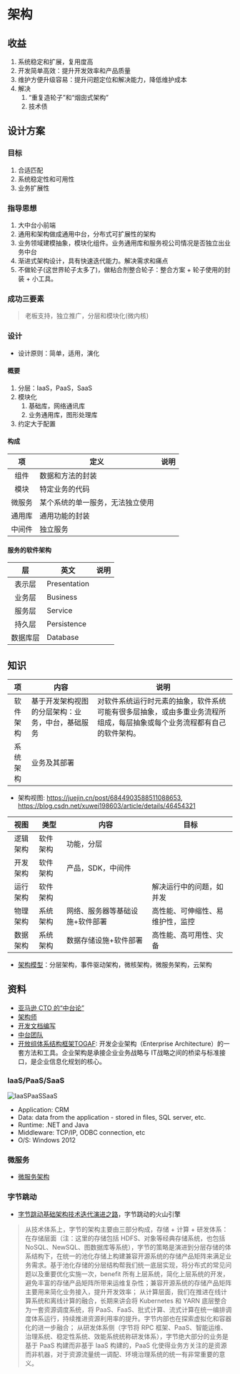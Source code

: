 # 架构

## 收益
1. 系统稳定和扩展，复用度高
1. 开发简单高效：提升开发效率和产品质量
1. 维护方便升级容易：提升问题定位和解决能力，降低维护成本
1. 解决
    1. “重复造轮子”和“烟囱式架构”
    1. 技术债

## 设计方案
### 目标
1. 合适匹配
1. 系统稳定性和可用性
1. 业务扩展性

### 指导思想
1. 大中台小前端
1. 通用和架构做成通用中台，分布式可扩展性的架构
1. 业务领域建模抽象，模块化组件。业务通用库和服务视公司情况是否独立出业务中台
1. 渐进式架构设计，具有快速迭代能力。解决需求和痛点
1. 不做轮子(这世界轮子太多了)，做粘合剂整合轮子：整合方案 + 轮子使用的封装 + 小工具。

### 成功三要素
> 老板支持，独立推广，分层和模块化(微内核)

### 设计
* 设计原则：简单，适用，演化

#### 概要
  1. 分层：IaaS，PaaS，SaaS
  1. 模块化
      1. 基础库，网络通讯库
      1. 业务通用库，图形处理库
  1. 约定大于配置

#### 构成
| 项 | 定义 | 说明 |
| :-: | - | - |
| 组件 | 数据和方法的封装 |  |
| 模块 | 特定业务的代码 |  |
| 微服务 | 某个系统的单一服务，无法独立使用 |  |
| 通用库 | 通用功能的封装 |  |
| 中间件 | 独立服务 |  |

#### 服务的软件架构
| 层 | 英文 | 说明 |
| :-: | - | - |
| 表示层 | Presentation |  |
| 业务层 | Business |  |
| 服务层 | Service |  |
| 持久层 | Persistence |  |
| 数据库层 | Database |  |

## 知识
| 项 | 内容 | 说明 |
| :-: | - | - |
| 软件架构 | 基于开发架构视图的分层架构：业务，中台，基础服务 | 对软件系统运行时元素的抽象，软件系统可能有很多层抽象，或由多重业务流程所组成，每层抽象或每个业务流程都有自己的软件架构。 |
| 系统架构 | 业务及其部署 |  |

* 架构视图: https://juejin.cn/post/6844903588511088653, https://blog.csdn.net/xuwei198603/article/details/46454321

| 视图 | 类型 | 内容 | 目标 |
| :-: | - | - | - |
| 逻辑架构 | 软件架构 | 功能，分层 |  |
| 开发架构 | 软件架构 | 产品，SDK，中间件 |  |
| 运行架构 | 软件架构 |  | 解决运行中的问题，如并发 |
| 物理架构 | 系统架构 | 网络、服务器等基础设施+软件部署 | 高性能、可伸缩性、易维护性，监控 |
| 数据架构 | 系统架构 | 数据存储设施+软件部署 | 高性能、高可用性、灾备 |

* [架构模型](http://www.ruanyifeng.com/blog/2016/09/software-architecture.html)：分层架构，事件驱动架构，微核架构，微服务架构，云架构

## 资料
* [亚马逊 CTO 的“中台论”](https://www.infoq.cn/article/SgOOkOhsQBcdkDDEIASg)
* [架构师](https://rd.wangyaqi.cn/#/hire/material/architect)
* [开发文档编写](https://tech.wangyaqi.cn/#/doc/dev)
* [中台团队](https://rd.wangyaqi.cn/#/hire/material/zt)
* [开放组体系结构框架TOGAF](https://zhuanlan.zhihu.com/p/47939015): 开发企业架构（Enterprise Architecture）的一套方法和工具。企业架构是承接企业业务战略与 IT战略之间的桥梁与标准接口，是企业信息化规划的核心。

### IaaS/PaaS/SaaS
![IaaSPaaSSaaS](https://pic4.zhimg.com/80/v2-1a82f8a4997b0ba53d801639d4c6706e_hd.jpg)
* Application: CRM
* Data: data from the application - stored in files, SQL server, etc.
* Runtime: .NET and Java
* Middleware: TCP/IP, ODBC connection, etc
* O/S: Windows 2012

### 微服务
* [微服务架构](https://developer.51cto.com/article/579943.html)

### 字节跳动
* [字节跳动基础架构技术迭代演进之路](https://www.infoq.cn/article/4DfsBVMVwhmeJN5Z7stX)，字节跳动的火山引擎
> 从技术体系上，字节的架构主要由三部分构成，存储 + 计算 + 研发体系：
在存储层面（注：这里的存储包括 HDFS、对象等经典存储系统，也包括 NoSQL、NewSQL、图数据库等系统），字节的策略是演进到分层存储的体系结构下，在统一的池化存储上构建兼容开源系统的存储产品矩阵来满足业务需求。基于池化存储的分层结构帮我们统一底层实现，将分布式的常见问题以及重要优化实施一次，benefit 所有上层系统，简化上层系统的开发，避免丰富的存储产品矩阵所带来运维复杂性；兼容开源系统的存储产品矩阵主要用来简化业务接入，提升开发效率；
从计算层面，我们在推进在线计算系统和离线计算的融合，长期来讲会将 Kubernetes 和 YARN 底层整合为一套资源调度系统，将 PaaS、FaaS、批式计算、流式计算在统一编排调度体系运行，持续推进资源利用率的提升。字节内部也在探索虚拟化和容器化的进一步融合；
从研发体系侧（字节将 RPC 框架、PaaS、智能运维、治理系统、稳定性系统、效能系统统称研发体系），字节绝大部分的业务是基于 PaaS 构建而非基于 IaaS 构建的，PaaS 化使得业务方关注的是资源而非机器，对于资源流量统一调配、环境治理系统的统一有非常重要的意义。
